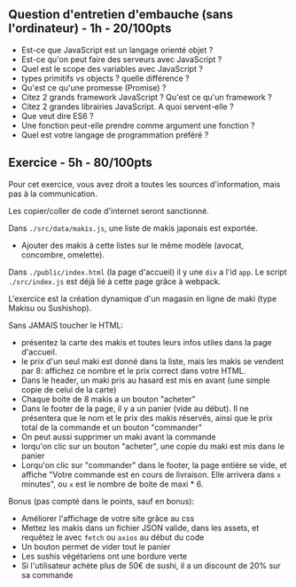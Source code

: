 ## Question d'entretien d'embauche (sans l'ordinateur) - 1h - 20/100pts

- Est-ce que JavaScript est un langage orienté objet ?
- Est-ce qu'on peut faire des serveurs avec JavaScript ?
- Quel est le scope des variables avec JavaScript ?
- types primitifs vs objects ? quelle différence ?
- Qu'est ce qu'une promesse (Promise) ?
- Citez 2 grands framework JavaScript ? Qu'est ce qu'un framework ?
- Citez 2 grandes librairies JavaScript. A quoi servent-elle ?
- Que veut dire ES6 ?
- Une fonction peut-elle prendre comme argument une fonction ?
- Quel est votre langage de programmation préféré ?

## Exercice - 5h - 80/100pts

Pour cet exercice, vous avez droit a toutes les sources d'information, mais pas à la communication.

Les copier/coller de code d'internet seront sanctionné.

Dans `./src/data/makis.js`, une liste de makis japonais est exportée.

- Ajouter des makis à cette listes sur le même modèle (avocat, concombre, omelette).

Dans `./public/index.html` (la page d'accueil) il y une `div` a l'id `app`. Le script `./src/index.js` est déjà lié à cette page grâce à webpack.

L'exercice est la création dynamique d'un magasin en ligne de maki (type Makisu ou Sushishop).

Sans JAMAIS toucher le HTML:

- présentez la carte des makis et toutes leurs infos utiles dans la page d'accueil.
- le prix d'un seul maki est donné dans la liste, mais les makis se vendent par 8: affichez ce nombre et le prix correct dans votre HTML.
- Dans le header, un maki pris au hasard est mis en avant (une simple copie de celui de la carte)
- Chaque boite de 8 makis a un bouton "acheter"
- Dans le footer de la page, il y a un panier (vide au début). Il ne présentera que le nom et le prix des makis réservés, ainsi que le prix total de la commande et un bouton "commander"
- On peut aussi supprimer un maki avant la commande
- lorqu'on clic sur un bouton "acheter", une copie du maki est mis dans le panier
- Lorqu'on clic sur "commander" dans le footer, la page entière se vide, et affiche "Votre commande est en cours de livraison. Elle arrivera dans `x` minutes", ou `x` est le nombre de boite de maxi \* 6.

Bonus (pas compté dans le points, sauf en bonus):
- Améliorer l'affichage de votre site grâce au css
- Mettez les makis dans un fichier JSON valide, dans les assets, et requêtez le avec `fetch` ou `axios` au début du code
- Un bouton permet de vider tout le panier
- Les sushis végétariens ont une bordure verte
- Si l'utilisateur achète plus de 50€ de sushi, il a un discount de 20% sur sa commande
